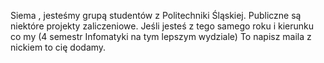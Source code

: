 Siema , jesteśmy grupą studentów z Politechniki Śląskiej. Publiczne są niektóre projekty zaliczeniowe. Jeśli jesteś z tego samego roku i kierunku co my (4 semestr Infomatyki na tym lepszym wydziale) To napisz maila z nickiem to cię dodamy.
<!--

**Here are some ideas to get you started:**

🙋‍♀️ A short introduction - what is your organization all about?
🌈 Contribution guidelines - how can the community get involved?
👩‍💻 Useful resources - where can the community find your docs? Is there anything else the community should know?
🍿 Fun facts - what does your team eat for breakfast?
🧙 Remember, you can do mighty things with the power of [Markdown](https://docs.github.com/github/writing-on-github/getting-started-with-writing-and-formatting-on-github/basic-writing-and-formatting-syntax)
-->
